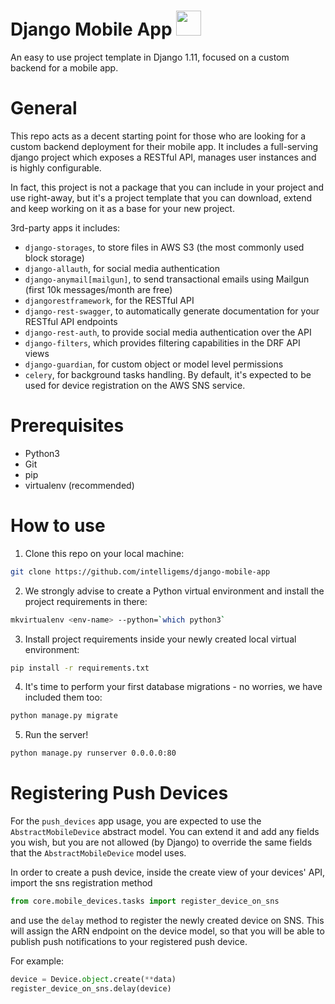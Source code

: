 # Django Mobile App <a href="https://www.intelligems.eu" target="_blank"><img src="https://intelligems.s3.amazonaws.com/intelligems_logo.png" width="40" height="40"></a>

An easy to use project template in Django 1.11, focused on a custom backend for a mobile app. 

# General
This repo acts as a decent starting point for those who are looking for a custom backend deployment for their mobile app.
It includes a full-serving django project which exposes a RESTful API, manages user instances and is highly configurable.

In fact, this project is not a package that you can include in your project and use right-away, but it's a project template that you can download, 
extend and keep working on it as a base for your new project.

3rd-party apps it includes:
- `django-storages`, to store files in AWS S3 (the most commonly used block storage)
- `django-allauth`, for social media authentication
- `django-anymail[mailgun]`, to send transactional emails using Mailgun (first 10k messages/month are free)
- `djangorestframework`, for the RESTful API
- `django-rest-swagger`, to automatically generate documentation for your RESTful API endpoints
- `django-rest-auth`, to provide social media authentication over the API
- `django-filters`, which provides filtering capabilities in the DRF API views
- `django-guardian`, for custom object or model level permissions
- `celery`, for background tasks handling. By default, it's expected to be used for device registration on the AWS SNS service.
 
# Prerequisites
- Python3
- Git
- pip
- virtualenv (recommended)

# How to use
1. Clone this repo on your local machine: 
```bash
git clone https://github.com/intelligems/django-mobile-app
```
2. We strongly advise to create a Python virtual environment and install the project requirements in there: 
```bash
mkvirtualenv <env-name> --python=`which python3`
``` 
3. Install project requirements inside your newly created local virtual environment:
```bash
pip install -r requirements.txt
```
4. It's time to perform your first database migrations - no worries, we have included them too:
```bash
python manage.py migrate
```
5. Run the server!
```bash
python manage.py runserver 0.0.0.0:80
```

# Registering Push Devices
For the `push_devices` app usage, you are expected to use the `AbstractMobileDevice` abstract model.
You can extend it and add any fields you wish, but you are not allowed (by Django) to override the same fields that the `AbstractMobileDevice` model uses.

In order to create a push device, inside the create view of your devices' API, import the sns registration method
```python
from core.mobile_devices.tasks import register_device_on_sns
```
and use the `delay` method to register the newly created device on SNS. This will assign the ARN endpoint on the device model, so that you will be able to publish push notifications to your registered push device.

For example: 
```python
device = Device.object.create(**data)
register_device_on_sns.delay(device)
```

